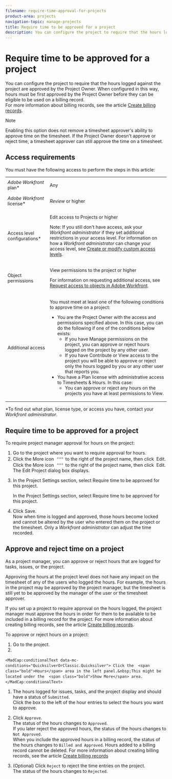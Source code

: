 ```yaml
---
filename: require-time-approval-for-projects
product-area: projects
navigation-topic: manage-projects
title: Require time to be approved for a project
description: You can configure the project to require that the hours logged against the project are approved by the Project Owner. When configured in this way, hours must be first approved by the Project Owner before they can be eligible to be used on a billing record. For more information about billing records, see the article Create billing records.
---
```


# Require time to be approved for a project

You can configure the project to require that the hours logged against the project are approved by the Project Owner. When configured in this way, hours must be first approved by the Project Owner before they can be eligible to be used on a billing record.   
For more information about billing records, see the article [Create billing records](../../../manage-work/projects/project-finances/create-billing-records.md).

>[!NOTE]
>
>Enabling this option does not remove a timesheet approver's ability to approve time on the timesheet. If the Project Owner doesn't approve or reject time, a timesheet approver can&nbsp;still approve the time on a timesheet. &nbsp;

## Access requirements

You must have the following access to perform the steps in this article:

<table cellspacing="0"> 
 <col> 
 <col> 
 <tbody> 
  <tr> 
   <td role="rowheader"><em>Adobe Workfront</em> plan*</td> 
   <td> <p>Any</p> </td> 
  </tr> 
  <tr> 
   <td role="rowheader"><em>Adobe Workfront</em> license*</td> 
   <td> <p><em>Review</em> or higher</p> </td> 
  </tr> 
  <tr> 
   <td role="rowheader">Access level configurations*</td> 
   <td> <p>Edit access to Projects or higher</p> <p>Note: If you still don't have access, ask your <em>Workfront administrator</em> if they set additional restrictions in your access level. For information on how a <em>Workfront administrator</em> can change your access level, see <a href="../../../administration-and-setup/add-users/configure-and-grant-access/create-modify-access-levels.md" class="MCXref xref">Create or modify custom access levels</a>.</p> </td> 
  </tr> 
  <tr> 
   <td role="rowheader">Object permissions</td> 
   <td> <p>View permissions to the project or higher</p> <p>For information on requesting additional access, see <a href="../../../workfront-basics/grant-and-request-access-to-objects/request-access.md" class="MCXref xref">Request access to objects in Adobe Workfront</a>.</p> </td> 
  </tr> 
  <tr> 
   <td role="rowheader">Additional access</td> 
   <td> <p>You must meet at least one of the following conditions to approve time on a project:</p> 
    <ul> 
     <li>You are the Project Owner with the access and permissions specified above. In this case, you can do the following if one of the conditions below exists: 
      <ul>
       <li>If you have Manage permissions on the project, you can approve or reject hours logged on the project by any other user.</li>
       <li> If you have Contribute or View access to the project you will be able to approve or reject only the hours logged by you or any other user that reports you.<br></li>
      </ul></li> 
     <li>You have a Plan license with administrative access to Timesheets &amp; Hours.&nbsp;In this case:
      <ul>
       <li>You can approve or reject any hours on the projects you have at least permissions to View. </li>
      </ul></li> 
    </ul> </td> 
  </tr> 
 </tbody> 
</table>

&#42;To find out what plan, license type, or access you have, contact your *Workfront administrator*.

## Require time to be approved for a project

To require project manager approval for hours on the project:

<ol> 
 <li value="1">Go to the project where you want to require approval for hours.</li> 
 <li value="2"> <draft-comment>
   <MadCap:conditionalText data-mc-conditions="QuicksilverOrClassic.Quicksilver">
    Click the 
    <span class="bold">More</span> icon 
    <img src="assets/more-icon.png"> to the right of the project name, then click&nbsp;
    <span class="bold">Edit</span>.
   </MadCap:conditionalText>
  </draft-comment><MadCap:conditionalText data-mc-conditions="QuicksilverOrClassic.Quicksilver">
   Click the 
   <span class="bold">More</span> icon 
   <img src="assets/more-icon.png"> to the right of the project name, then click&nbsp;
   <span class="bold">Edit</span>.
  </MadCap:conditionalText><br>The Edit Project dialog box displays.</li> 
 <li value="3"> <draft-comment>
   <p data-mc-conditions="QuicksilverOrClassic.Quicksilver">In the <span class="bold">Project Settings</span> section, select <span class="bold">Require time to be approved for this project</span>. </p>
  </draft-comment><p data-mc-conditions="QuicksilverOrClassic.Quicksilver">In the <span class="bold">Project Settings</span> section, select <span class="bold">Require time to be approved for this project</span>. </p> </li> 
 <li value="4">Click <span class="bold">Save</span>.<br>Now when&nbsp;time is logged and approved, those hours become locked and cannot be altered by the user who entered them on the project or the timesheet. Only a <em>Workfront administrator</em> can adjust the time recorded.</li> 
</ol>

## Approve and reject time on a&nbsp;project

As a project manager, you can approve or reject hours that are logged for tasks, issues, or the project.

Approving the hours at the project level does not have any impact on the timesheet of any of the users who logged the hours. For example, the hours in the project may be approved by the project manager, but the timesheet is still yet to be approved by the manager of the user or the timesheet approver.&nbsp;

If you set up a project to require approval on the hours logged, the project manager must approve the hours in order for them to be available to be included in a billing record for the project. For more information about creating billing records, see the article [Create billing records](../../../manage-work/projects/project-finances/create-billing-records.md).

To approve or reject hours on a project:

1. Go to the project.
1. 

   <!--
   <MadCap:conditionalText data-mc-conditions="QuicksilverOrClassic.Quicksilver">
   Click the
   <span class="bold">Hours</span> area in the left panel.&nbsp;This might be located under the
   <span class="bold">Show More</span> area.
   </MadCap:conditionalText>
   -->

   `<MadCap:conditionalText data-mc-conditions="QuicksilverOrClassic.Quicksilver"> Click the  <span class="bold">Hours</span> area in the left panel.&nbsp;This might be located under the  <span class="bold">Show More</span> area. </MadCap:conditionalText>`  

1. The hours logged for issues, tasks, and the project display and should have a status of `Submitted`.  
   Click the box to the left of the hour entries to select the hours you want to approve.

1. Click `Approve`.  
   The status of the hours changes to `Approved`.  
   If you later reject the approved hours, the status of the hours changes to `Not Approved`.  
   When you include the approved hours in a billing record, the status of the hours changes to `Billed and Approved`. Hours added to a billing record cannot be deleted. For more information about creating billing records, see the article [Create billing records](../../../manage-work/projects/project-finances/create-billing-records.md)

1. (Optional) Click `Reject` to reject the time entries on the project.  
   The status of the hours changes to `Rejected`.

